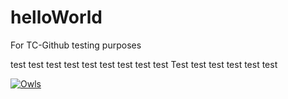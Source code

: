 # helloWorld
For TC-Github testing purposes

test test test test test test test test test Test test test test test test

[![Owls](https://s-media-cache-ak0.pinimg.com/originals/b7/27/59/b727598ec2cffc1558f290d2c7423ecc.jpg)](https://www.google.ca)
